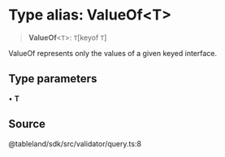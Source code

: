 # Type alias: ValueOf\<T\>

> **ValueOf**\<`T`\>: `T`\[keyof `T`\]

ValueOf represents only the values of a given keyed interface.

## Type parameters

• **T**

## Source

@tableland/sdk/src/validator/query.ts:8
